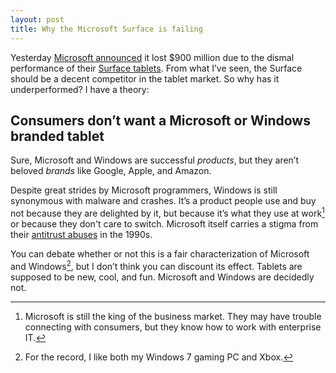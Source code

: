 ```yaml
---
layout: post
title: Why the Microsoft Surface is failing
---
```

Yesterday [Microsoft announced](http://www.cbc.ca/news/business/story/2013/07/18/business-microsoft.html) it lost $900 million due to the dismal performance of their [Surface tablets](https://en.wikipedia.org/wiki/Microsoft_Surface). From what I’ve seen, the Surface should be a decent competitor in the tablet market. So why has it underperformed? I have a theory:

## Consumers don’t want a Microsoft or Windows branded tablet

Sure, Microsoft and Windows are successful *products*, but they aren’t beloved *brands* like Google, Apple, and Amazon.

Despite great strides by Microsoft programmers, Windows is still synonymous with malware and crashes. It’s a product people use and buy not because they are delighted by it, but because it’s what they use at work[^biz] or because they don't care to switch. Microsoft itself carries a stigma from their [antitrust abuses](https://en.wikipedia.org/wiki/United_States_v._Microsoft) in the 1990s.

You can debate whether or not this is a fair characterization of Microsoft and Windows[^fair], but I don’t think you can discount its effect. Tablets are supposed to be new, cool, and fun. Microsoft and Windows are decidedly not.

[^biz]: Microsoft is still the king of the business market. They may have trouble connecting with consumers, but they know how to work with enterprise IT.

[^fair]: For the record, I like both my Windows 7 gaming PC and Xbox.